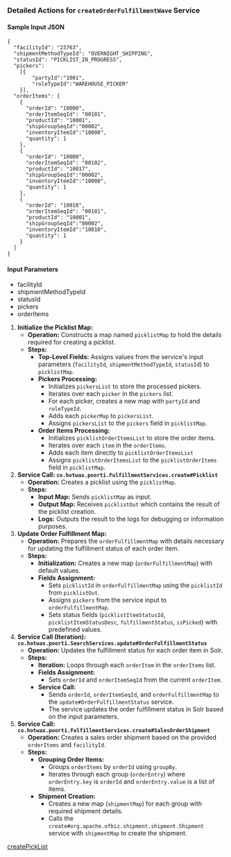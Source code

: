 ### **Detailed Actions for `createOrderFulfillmentWave` Service**

#### Sample Input JSON
```
{
  "facilityId": "23763",
  "shipmentMethodTypeId": "OVERNIGHT_SHIPPING",
  "statusId": "PICKLIST_IN_PROGRESS",
  "pickers": 
    [{
        "partyId":"1001",
        "roleTypeId":"WAREHOUSE_PICKER"
    }],
  "orderItems": [
    {
      "orderId": "10000",
      "orderItemSeqId": "00101",
      "productId": "10001",
      "shipGroupSeqId":"00002",
      "inventoryItemId":"10000",
      "quantity": 1
    },
    {
      "orderId": "10000",
      "orderItemSeqId": "00102",
      "productId": "10017",
      "shipGroupSeqId":"00002",
      "inventoryItemId":"10000",
      "quantity": 1
    },
    {
      "orderId": "10010",
      "orderItemSeqId": "00101",
      "productId": "10001",
      "shipGroupSeqId":"00002",
      "inventoryItemId":"10010",
      "quantity": 1
    }
  ]
}
```

#### Input Parameters

- facilityId
- shipmentMethodTypeId
- statusId
- pickers
- orderItems

1. **Initialize the Picklist Map:**  
   * **Operation:** Constructs a map named `picklistMap` to hold the details required for creating a picklist.  
   * **Steps:**  
     * **Top-Level Fields:** Assigns values from the service's input parameters (`facilityId`, `shipmentMethodTypeId`, `statusId`) to `picklistMap`.  
     * **Pickers Processing:**  
       * Initializes `pickersList` to store the processed pickers.  
       * Iterates over each `picker` in the `pickers` list.  
       * For each picker, creates a new map with `partyId` and `roleTypeId`.  
       * Adds each `pickerMap` to `pickersList`.  
       * Assigns `pickersList` to the `pickers` field in `picklistMap`.  
     * **Order Items Processing:**  
       * Initializes `picklistOrderItemsList` to store the order items.  
       * Iterates over each `item` in the `orderItems`.  
       * Adds each item directly to `picklistOrderItemsList` 
       * Assigns `picklistOrderItemsList` to the `picklistOrderItems` field in `picklistMap`.  
2. **Service Call: `co.hotwax.poorti.FulfillmentServices.create#Picklist`**  
   * **Operation:** Creates a picklist using the `picklistMap`.  
   * **Steps:**  
     * **Input Map:** Sends `picklistMap` as input.  
     * **Output Map:** Receives `picklistOut` which contains the result of the picklist creation.  
     * **Logs:** Outputs the result to the logs for debugging or information purposes.  
3. **Update Order Fulfillment Map:**  
   * **Operation:** Prepares the `orderFulfillmentMap` with details necessary for updating the fulfillment status of each order item.  
   * **Steps:**  
     * **Initialization:** Creates a new map (`orderFulfillmentMap`) with default values.  
     * **Fields Assignment:**  
       * Sets `picklistId` in `orderFulfillmentMap` using the `picklistId` from `picklistOut`.  
       * Assigns `pickers` from the service input to `orderFulfillmentMap`.  
       * Sets status fields (`picklistItemStatusId`, `picklistItemStatusDesc`, `fulfillmentStatus`, `isPicked`) with predefined values.  
4. **Service Call (Iteration): `co.hotwax.poorti.SearchServices.update#OrderFulfillmentStatus`**  
   * **Operation:** Updates the fulfillment status for each order item in Solr.  
   * **Steps:**  
     * **Iteration:** Loops through each `orderItem` in the `orderItems` list.  
     * **Fields Assignment:**  
       * Sets `orderId` and `orderItemSeqId` from the current `orderItem`.  
     * **Service Call:**  
       * Sends `orderId`, `orderItemSeqId`, and `orderFulfillmentMap` to the `update#OrderFulfillmentStatus` service.  
       * The service updates the order fulfillment status in Solr based on the input parameters.  
5. **Service Call: `co.hotwax.poorti.FulfillmentServices.create#SalesOrderShipment`**  
   * **Operation:** Creates a sales order shipment based on the provided `orderItems` and `facilityId`.  
   * **Steps:**  
     * **Grouping Order Items:**  
       * Groups `orderItems` by `orderId` using `groupBy`.  
       * Iterates through each group (`orderEntry`) where `orderEntry.key` is `orderId` and `orderEntry.value` is a list of items.  
     * **Shipment Creation:**  
       * Creates a new map (`shipmentMap`) for each group with required shipment details.  
       * Calls the `create#org.apache.ofbiz.shipment.shipment.Shipment` service with `shipmentMap` to create the shipment.


[createPickList](PickList.md)
